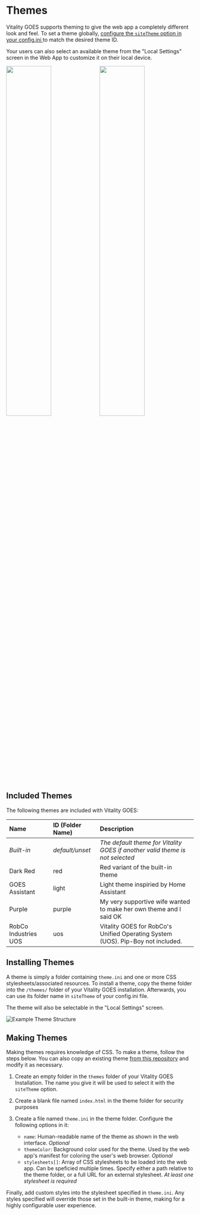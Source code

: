 # Themes

Vitality GOES supports theming to give the web app a completely different look and feel. To set a theme globally, [configure the `siteTheme` option in your config.ini ](/docs/config.md#general) to match the desired theme ID.

Your users can also select an available theme from the "Local Settings" screen in the Web App to customize it on their local device.

<img src='https://user-images.githubusercontent.com/24253715/211178470-463b3597-2a65-469f-b75e-e27278e34ada.png' width='49%' /> <img src='https://user-images.githubusercontent.com/24253715/211178484-245fc793-4df8-47ce-889a-e99e18fb7d93.png' width='49%' />

## Included Themes
The following themes are included with Vitality GOES:

|Name                 |ID (Folder Name) |Description                                                                     |
|:--------------------|:----------------|:-------------------------------------------------------------------------------|
|*Built-in*           |*default/unset*  |*The default theme for Vitality GOES if another valid theme is not selected*    |
|Dark Red             |red              |Red variant of the built-in theme                                               |
|GOES Assistant       |light            |Light theme inspiried by Home Assistant                                         |
|Purple               |purple           |My very supportive wife wanted to make her own theme and I said OK              |
|RobCo Industries UOS |uos              |Vitality GOES for RobCo's Unified Operating System (UOS). Pip-Boy not included. |

## Installing Themes
A theme is simply a folder containing `theme.ini` and one or more CSS stylesheets/associated resources. To install a theme, copy the theme folder into the `/themes/` folder of your Vitality GOES installation. Afterwards, you can use its folder name in `siteTheme` of your config.ini file.

The theme will also be selectable in the "Local Settings" screen.

![Example Theme Structure](https://user-images.githubusercontent.com/24253715/211179202-700ce13b-92bd-413d-88e0-6cffdf314b0d.png)

## Making Themes
Making themes requires knowledge of CSS. To make a theme, follow the steps below. You can also copy an existing theme [from this repository](/html/themes/) and modify it as necessary.

1. Create an empty folder in the `themes` folder of your Vitality GOES Installation. The name you give it will be used to select it with the `siteTheme` option.
2. Create a blank file named `index.html` in the theme folder for security purposes
3. Create a file named `theme.ini` in the theme folder. Configure the following options in it:

    - `name`: Human-readable name of the theme as shown in the web interface. *Optional*
    - `themeColor`: Background color used for the theme. Used by the web app's manifest for coloring the user's web browser. *Optional*
    - `stylesheets[]`: Array of CSS stylesheets to be loaded into the web app. Can be speficied multiple times. Specify either a path relative to the theme folder, or a full URL for an external stylesheet. *At least one stylesheet is required*

Finally, add custom styles into the stylesheet specified in `theme.ini`. Any styles specified will override those set in the built-in theme, making for a highly configurable user experience.
